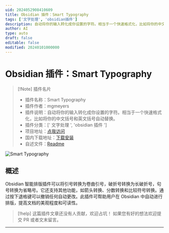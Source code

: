 ```yaml
---
uid: 2024052908410609
title: Obsidian 插件：Smart Typography
tags: ['文字处理', 'obsidian插件']
description: 自动将你的输入转化成你设置的字符。相当于一个快速格式化，比如将你的中文括号和英文括号自动替换。
author: AI
type: auto
draft: false
editable: false
modified: 20240101000000
---
```


# Obsidian 插件：Smart Typography

> [!Note] 插件名片
> - 插件名称：Smart Typography
> - 插件作者：mgmeyers
> - 插件说明：自动将你的输入转化成你设置的字符。相当于一个快速格式化，比如将你的中文括号和英文括号自动替换。
> - 插件分类：[' 文字处理 ', 'obsidian 插件 ']
> - 项目地址：[点我访问](https://github.com/mgmeyers/obsidian-smart-typography)
> - 国内下载地址：[下载安装](https://pkmer.cn/products/plugin/pluginMarket/?obsidian-smart-typography)
> - 自述文件：[Readme](https://ghproxy.net/https://raw.githubusercontent.com/mgmeyers/obsidian-smart-typography/main/README.md)

![Smart Typography](https://cdn.pkmer.cn/covers/obsidian-smart-typography.PNG!pkmer)

## 概述

Obsidian 智能排版插件可以将引号转换为卷曲引号，破折号转换为长破折号，句号转换为省略号。它还支持其他功能，如箭头转换、分数转换和比较符号转换。通过按下退格键可以撤销任何自动更改。此插件可帮助用户在 Obsidian 中自动进行排版，提高文档的美观程度和可读性。

> [!help]
> 这篇插件文章还没有人贡献，欢迎占坑！
> 如果您有好的想法欢迎提交 PR 或者文末留言。

---



